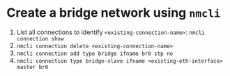 # Create a bridge network using `nmcli`

1. List all connections to identify `<existing-connection-name>`: `nmcli connection show`
2. `nmcli connection delete <existing-connection-name>`
3. `nmcli connection add type bridge ifname br0 stp no`
4. `nmcli connection type bridge-slave ifname <existing-eth-interface>
   master br0`

